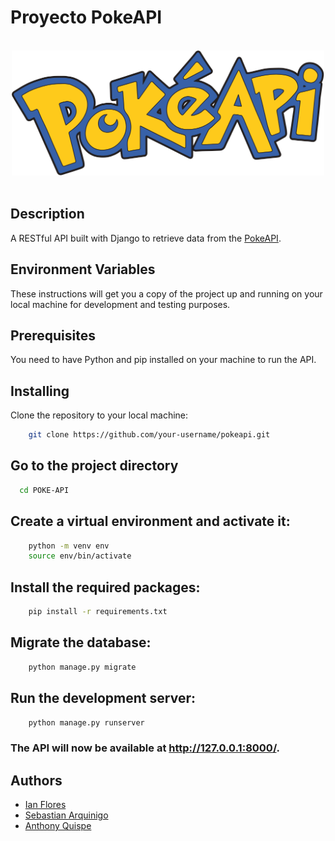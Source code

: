 # Proyecto PokeAPI
<br/>

<div align="center">
	<img height="200" src="https://raw.githubusercontent.com/PokeAPI/media/master/logo/pokeapi.svg?sanitize=true" alt="PokeAPI">

<br/>

</div>

<br/>

## Description

A RESTful API built with Django to retrieve data from the [PokeAPI](https://pokeapi.co/docs/v2).


## Environment Variables

These instructions will get you a copy of the project up and running on your local machine for development and testing purposes.

## Prerequisites
You need to have Python and pip installed on your machine to run the API.

## Installing

Clone the repository to your local machine:

```bash
    git clone https://github.com/your-username/pokeapi.git
```

## Go to the project directory

```bash
  cd POKE-API
```

## Create a virtual environment and activate it:

```bash
    python -m venv env
    source env/bin/activate
```

## Install the required packages:

```bash
    pip install -r requirements.txt
```

## Migrate the database:
```bash
    python manage.py migrate
```

## Run the development server:
```bash
    python manage.py runserver
```

### The API will now be available at http://127.0.0.1:8000/.


## Authors

- [Ian Flores](https://github.com/Ianskev)
- [Sebastian Arquinigo](https://github.com/sebas0303)
- [Anthony Quispe](https://github.com/Anthony-moises)
